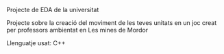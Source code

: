 Projecte de EDA de la universitat

Projecte sobre la creació del moviment de les teves unitats en un joc creat per professors ambientat en Les mines de Mordor

Llenguatje usat: C++
